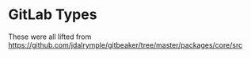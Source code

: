 # GitLab Types

These were all lifted from https://github.com/jdalrymple/gitbeaker/tree/master/packages/core/src
